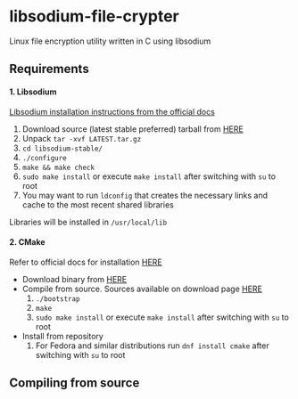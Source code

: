 # libsodium-file-crypter
Linux file encryption utility written in C using libsodium

## Requirements
#### 1. Libsodium
[Libsodium installation instructions from the official docs](https://download.libsodium.org/doc/installation/)

1. Download source (latest stable preferred) tarball from [HERE](https://download.libsodium.org/libsodium/releases/)
2. Unpack ```tar -xvf LATEST.tar.gz```
3. ```cd libsodium-stable/```
4. ```./configure```
5. ```make && make check```
6. ```sudo make install``` or execute ```make install``` after switching with ```su``` to root
7. You may want to run ```ldconfig``` that creates the necessary links and cache to the most recent shared libraries

Libraries will be installed in ```/usr/local/lib```

#### 2. CMake

Refer to official docs for installation [HERE](https://cmake.org/install/)

* Download binary from [HERE](https://cmake.org/download/)
* Compile from source. Sources available on download page [HERE](https://cmake.org/download/)
    1. ```./bootstrap```
    2. ```make```
    3. ```sudo make install``` or execute ```make install``` after switching with ```su``` to root
* Install from repository
    1. For Fedora and similar distributions run ```dnf install cmake``` after switching with ```su``` to root

## Compiling from source
